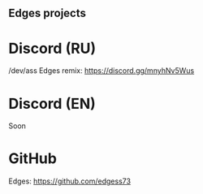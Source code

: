 ## Edges projects

# Discord (RU)

/dev/ass Edges remix: https://discord.gg/mnyhNv5Wus

# Discord (EN)

Soon

# GitHub

Edges: https://github.com/edgess73

